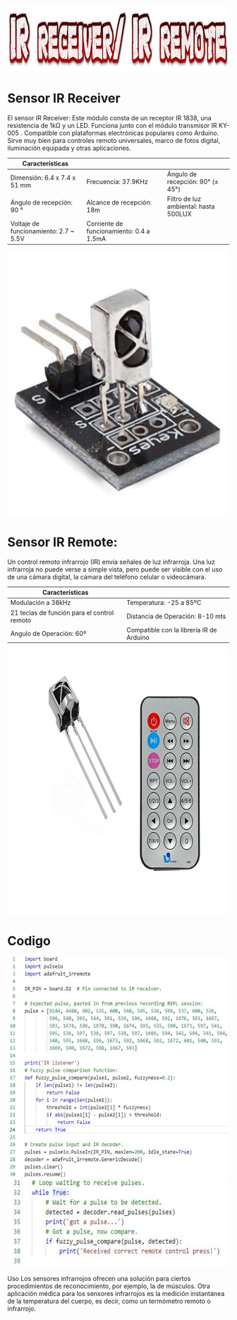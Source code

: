 <img src="logo.png" alt="logo" width="750" height="150">

# Sensor IR Receiver

El sensor IR Receiver: Este módulo consta de un receptor IR 1838, una resistencia de 1kΩ y un LED. Funciona junto con el módulo transmisor IR KY-005 . Compatible con plataformas electrónicas populares como Arduino. Sirve muy bien para controles remoto universales, marco de fotos digital, iluminación equipada y otras aplicaciones.


| Características                       |                                          |                                       |  
|---------------------------------------|------------------------------------------|---------------------------------------|
| Dimensión: 6.4 x 7.4 x 51 mm          | Frecuencia: 37.9KHz                      | Ángulo de recepción: 90° (± 45°)      |   
| Ángulo de recepción: 90 °             | Alcance de recepción: 18m                | Filtro de luz ambiental: hasta 500LUX |   
| Voltaje de funcionamiento: 2.7 ~ 5.5V | Corriente de funcionamiento: 0.4 a 1.5mA |                                       |    


<img src="Sensor IR.jpg" alt="Sensor IR" width="500" height="600">


# Sensor IR Remote:
Un control remoto infrarrojo (IR) envía señales de luz infrarroja. Una luz infrarroja no puede verse a simple vista, pero puede ser visible con el uso de una cámara digital, la cámara del teléfono celular o videocámara.

| Características                             |                                          |  
|---------------------------------------------|------------------------------------------|
| Modulación a 38kHz                          | Temperatura: -25 a 85ºC                  |   
| 21 teclas de función para el control remoto | Distancia de Operación: 8-10 mts         |  
| Angulo de Operación: 60º                    | Compatible con la librería IR de Arduino |    

<img src="remoto.jpg" alt="remoto" width="500" height="600">


# Codigo
<img src="codigos.JPG" alt="codigos" width="500" height="500">
<img src="codigo.JPG" alt="codigo" width="500" height="200">

















Uso
Los sensores infrarrojos ofrecen una solución para ciertos procedimientos de reconocimiento, por ejemplo, la de músculos. Otra aplicación médica para los sensores infrarrojos es la medición instantánea de la temperatura del cuerpo, es decir, como un termómetro remoto o infrarrojo.




